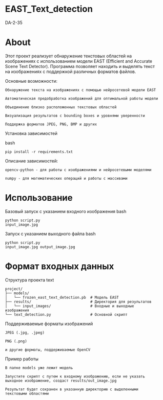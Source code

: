 # EAST_Text_detection

DA-2-35

# About

Этот проект реализует обнаружение текстовых областей на изображениях с использованием модели EAST (Efficient and Accurate Scene Text Detector). Программа позволяет находить и выделять текст на изображениях с поддержкой различных форматов файлов.

Основные возможности:

    Обнаружение текста на изображениях с помощью нейросетевой модели EAST

    Автоматическая предобработка изображений для оптимальной работы модели

    Объединение близко расположенных текстовых областей

    Визуализация результатов с bounding boxes и уровнями уверенности

    Поддержка форматов JPEG, PNG, BMP и других

Установка зависимостей

bash

    pip install -r requirements.txt

Описание зависимостей:

    opencv-python - для работы с изображениями и нейросетевыми моделями

    numpy - для математических операций и работы с массивами

# Использование

Базовый запуск с указанием входного изображения
bash

    python script.py
    input_image.jpg

Запуск с указанием выходного файла
bash

    python script.py
    input_image.jpg output_image.jpg


# Формат входных данных

Структура проекта
text

    project/
    ├── models/
    │   └── frozen_east_text_detection.pb  # Модель EAST
    ├── results/                           # Директория для результатов
    │   └── input_images/                  # Входные и выходные изображения
    └── text_detection.py                  # Основной скрипт

Поддерживаемые форматы изображений

    JPEG (.jpg, .jpeg)

    PNG (.png)

    и другие форматы, поддерживаемые OpenCV

Пример работы

    В папке models уже лежит модель

    Запустите скрипт с путем к входному изображению, если не указать выходное изображение, создаст results/out_image.jpg

    Результат будет сохранен в указанную директорию с выделенными текстовыми областями